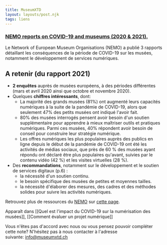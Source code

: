 ```yaml
---
title: MuseumXTD
layout: layouts/post.njk
tags: liens
---
```

### [NEMO reports on COVID-19 and museums (2020 & 2021).](https://www.ne-mo.org/advocacy/our-advocacy-work/museums-during-covid-19.html)
Le Network of European Museum Organisations (NEMO) a publié 3 rapports détaillant les conséquences de la période de COVID-19 sur les musées, notamment le développement de services numériques. 

## A retenir (du rapport 2021)
- **2 enquêtes** auprès de musées européens, à des périodes différentes (mars et avril 2020 ainsi que octobre et novembre 2020). 
- Quelques **chiffres intéressants**, dont: 
	- La majorité des grands musées (81%) ont augmenté leurs capacités numériques à la suite de la pandémie de COVID-19, alors que seulement 47% des petits musées ont indiqué l'avoir fait.
	- 80% des musées interrogés pensent avoir besoin d'un soutien supplémentaire pour apprendre à mieux maîtriser outils et pratiques numériques. Parmi ces musées, 40%  répondent avoir besoin de conseil pour construire leur stratégie numérique. 
	- Les offres numériques les plus populaires auprès des publics en ligne depuis le début de la pandémie de COVID-19 ont été les activités de médias sociaux, que près de 60 % des musées ayant répondu ont déclaré être plus populaires qu'avant, suivies par le contenu vidéo (42 %) et les visites virtuelles (28 %).
- Des **recommandations**, notamment sur le développement et le soutien de services digitaux (p.6) :
	- la nécessité d'un soutien continu.
	- le besoin spécifique des musées de petites et moyennes tailles. 
	- la nécessité d'élaborer des mesures, des cadres et des méthodes solides pour suivre les activités numériques. 
  
Retrouvez plus de ressources du [NEMO](https://www.ne-mo.org/about-us/who-we-are.html) sur [cette page](https://www.ne-mo.org/about-us/resources.html). 


Apparaît dans [[Quel est l'impact du COVID-19 sur la numérisation des musées]], [[Comment évaluer un projet numérique]]

Vous n'êtes pas d'accord avec nous ou vous pensez pouvoir compléter cette note? N'hésitez pas à nous contacter à l'adresse suivante: [info@museumxtd.ch](mailto:info@museumxtd.ch)
